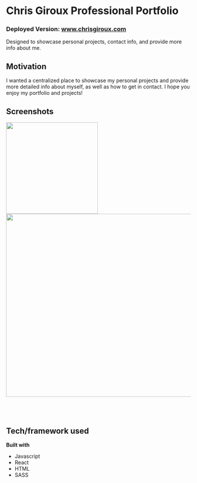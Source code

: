 # Chris Giroux Professional Portfolio

### Deployed Version: www.chrisgiroux.com


Designed to showcase personal projects, contact info, and provide more info about me.

## Motivation

I wanted a centralized place to showcase my personal projects and provide more detailed info about myself, as well as how to get in contact. I hope you enjoy my portfolio and projects!
## Screenshots
<div display='flex'>
<img width=250px src='https://user-images.githubusercontent.com/59579733/96452081-80716f00-11e6-11eb-9757-fa3729870b44.png'/>
<img width=1000px height=500px src='https://user-images.githubusercontent.com/59579733/96451746-0c36cb80-11e6-11eb-88ea-aeb943ad83c1.png'/>
</div>
<br/>
<br/>
<br/>




## Tech/framework used


<b>Built with</b>

- Javascript
- React
- HTML
- SASS

